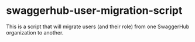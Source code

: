 # swaggerhub-user-migration-script
This is a script that will migrate users (and their role) from one SwaggerHub organization to another.
